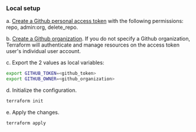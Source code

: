 ### Local setup

a. [Create a Github personal access token](https://docs.github.com/en/authentication/keeping-your-account-and-data-secure/managing-your-personal-access-tokens) with the following permissions: repo, admin:org, delete_repo.

b. [Create a Github organization](https://docs.github.com/en/organizations/collaborating-with-groups-in-organizations/creating-a-new-organization-from-scratch). If you do not specify a Github organization, Terraform will authenticate and manage resources on the access token user's individual user account.

c. Export the 2 values as local variables:
```sh
export GITHUB_TOKEN=<github_token>
export GITHUB_OWNER=<github_organization>
```

d. Initialize the configuration.
```sh
terraform init
```

e. Apply the changes.
```sh
terraform apply
```
